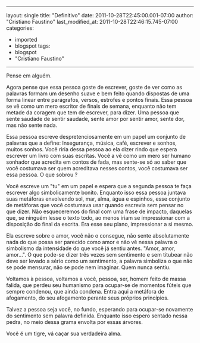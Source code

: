 
---
layout: single
title: "Definitivo"
date: 2011-10-28T22:45:00.001-07:00
author: "Cristiano Faustino"
last_modified_at: 2011-10-28T22:46:15.745-07:00
categories:
  - imported
  - blogspot
tags:
  - blogspot
  - "Cristiano Faustino"
---

Pense em alguém.



Agora pense que essa pessoa goste de escrever, goste de ver como as palavras formam um desenho suave e bem feito quando dispostas de uma forma linear entre parágrafos, versos, estrofes e pontos finais. Essa pessoa se vê como um mero escritor de finais de semana, enquanto não tem metade da coragem que tem de escrever, para dizer. Uma pessoa que sente saudade de sentir saudade, sente amor por sentir amor, sente dor, mas não sente nada.



Essa pessoa escreve despretenciosamente em um papel um conjunto de palavras que a define: Insegurança, música, café, escrever e sonhos, muitos sonhos. Você riria dessa pessoa ao ela dizer rindo que espera escrever um livro com suas escritas. Você a vê como um mero ser humano sonhador que acredita em contos de fada, mas sente-se só ao saber que você costumava ser quem acreditava nesses contos, você costumava ser essa pessoa. O que sobrou ?



Você escreve um "tu" em um papel e espera que a segunda pessoa te faça escrever algo simbolicamente bonito. Enquanto isso essa pessoa juntava suas metáforas envolvendo sol, mar, alma, água e espinhos, esse conjunto de metáforas que você costumava usar quando escrevia sem pensar no que dizer. Não esqueceremos do final com uma frase de impacto, daquelas que, se ninguém lesse o texto todo, ao menos iriam se impressionar com a disposição do final da escrita. Era esse seu plano, impressionar a si mesmo.



Ela escreve sobre o amor, você não o consegue, não sente absolutamente nada do que possa ser parecido como amor e não vê nessa palavra o simbolismo da intensidade do que você já sentiu antes. "Amor, amor, amor...". O que pode-se dizer três vezes sem sentimento e sem titubear não deve ser levado a sério como um sentimento, a palavra simboliza o que não se pode mensurar, não se pode nem imaginar. Quem nunca sentiu.



Voltamos à pessoa, voltamos a você, pessoa, ser, homem feito de massa falida, que perdeu seu humanismo para ocupar-se de momentos fúteis que sempre condenou, que ainda condena. Entra aqui a metáfora de afogamento, do seu afogamento perante seus próprios princípios.



Talvez a pessoa seja você, no fundo, esperando para ocupar-se novamente do sentimento sem palavra definida. Enquanto isso espero sentado nessa pedra, no meio dessa grama envolta por essas árvores.



Você é um tigre, vá caçar sua verdadeira alma.